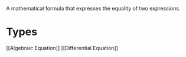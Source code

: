 A mathematical formula that expresses the equality of two expressions.

# Types
[[Algebraic Equation]]
[[Differential Equation]]